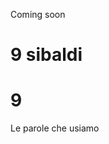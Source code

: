 Coming soon
# 9 sibaldi 

# 9 
Le parole che usiamo
<!--stackedit_data:
eyJoaXN0b3J5IjpbNzAxODU0Mjg4XX0=
-->